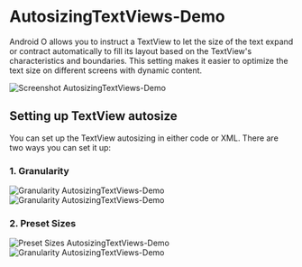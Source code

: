 # AutosizingTextViews-Demo
 Android O allows you to instruct a TextView to let the size of the text expand or contract automatically to fill its layout based on the TextView's characteristics and boundaries. This setting makes it easier to optimize the text size on different screens with dynamic content.

![Screenshot AutosizingTextViews-Demo](https://github.com/1priyank1/AutosizingTextViews-Demo/blob/master/screenshots/Screenshot_1491385098.png "Screenshot AutosizingTextViews-Demo")

## Setting up TextView autosize

You can set up the TextView autosizing in either code or XML. There are two ways you can set it up:
### 1. Granularity

![Granularity AutosizingTextViews-Demo](https://github.com/1priyank1/AutosizingTextViews-Demo/blob/master/screenshots/Screenshot_1491386331.png "Granularity AutosizingTextViews-Demo") ![Granularity AutosizingTextViews-Demo](https://github.com/1priyank1/AutosizingTextViews-Demo/blob/master/screenshots/Screenshot_1491386363.png "Granularity AutosizingTextViews-Demo")



### 2. Preset Sizes

![Preset Sizes AutosizingTextViews-Demo](https://github.com/1priyank1/AutosizingTextViews-Demo/blob/master/screenshots/Screenshot_1491386407.png "Granularity AutosizingTextViews-Demo") ![Granularity AutosizingTextViews-Demo](https://github.com/1priyank1/AutosizingTextViews-Demo/blob/master/screenshots/Screenshot_1491386414.png "Preset Sizes AutosizingTextViews-Demo")







